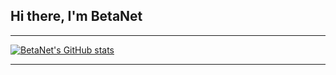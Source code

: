 ## Hi there, I'm BetaNet

---

[![BetaNet's GitHub stats](https://github-readme-stats.vercel.app/api?username=betanet2001)](https://github.com/anuraghazra/github-readme-stats)


---
